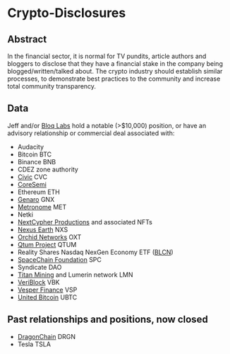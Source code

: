 # Crypto-Disclosures

## Abstract

In the financial sector, it is normal for TV pundits, article authors
and bloggers to disclose that they have a financial stake in the
company being blogged/written/talked about.  The crypto industry
should establish similar processes, to demonstrate best practices to
the community and increase total community transparency.

## Data

Jeff and/or [Bloq Labs](https://bloq.com/bloq-labs.html) hold a notable
(>$10,000) position, or have an advisory relationship or commercial
deal associated with:

* Audacity
* Bitcoin BTC
* Binance BNB
* CDEZ zone authority
* [Civic](https://tokensale.civic.com) CVC
* [CoreSemi](https://www.coresemi.io/)
* Ethereum ETH
* [Genaro](https://genaro.network/en) GNX
* [Metronome](https://metronome.io) MET
* Netki
* [NextCypher Productions](https://nextcypher.com) and associated NFTs
* [Nexus Earth](https://nexusearth.com) NXS
* [Orchid Networks](https://www.orchid.com/) OXT
* [Qtum Project](https://qtum.org/en/) QTUM
* Reality Shares Nasdaq NexGen Economy ETF ([BLCN](https://finance.yahoo.com/quote/BLCN?p=BLCN))
* [SpaceChain Foundation](https://spacechain.com) SPC
* Syndicate DAO
* [Titan Mining](https://www.titan.io/) and Lumerin network LMN
* [VeriBlock](https://www.veriblock.org) VBK
* [Vesper Finance](https://vesper.finance) VSP
* [United Bitcoin](https://ub.com) UBTC

## Past relationships and positions, now closed

* [DragonChain](https://dragonchain.com) DRGN
* Tesla TSLA


